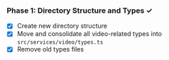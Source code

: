 ### Phase 1: Directory Structure and Types ✓
- [x] Create new directory structure
- [x] Move and consolidate all video-related types into `src/services/video/types.ts`
- [x] Remove old types files 